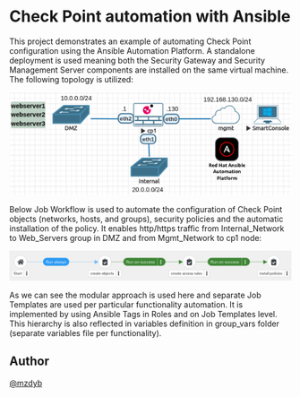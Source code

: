 # Check Point automation with Ansible

This project demonstrates an example of automating Check Point configuration using the Ansible Automation Platform. A standalone deployment is used meaning both the Security Gateway and Security Management Server components are installed on the same virtual machine. The following topology is utilized:

![Check Point lab](files/checkpoint_lab.png)


Below Job Workflow is used to automate the configuration of Check Point objects (networks, hosts, and groups), security policies and the automatic installation of the policy. It enables http/https traffic from Internal_Network to Web_Servers group in DMZ and from Mgmt_Network to cp1 node:

![Job Workflow](files/checkpoint_workflow_template.png)

As we can see the modular approach is used here and separate Job Templates are used per particular functionality automation. It is implemented by using Ansible Tags in Roles and on Job Templates level. This hierarchy is also reflected in variables definition in group_vars folder (separate variables file per functionality).  
  
## Author

[@mzdyb](https://www.linkedin.com/in/michal-zdyb-9aa4046/)
